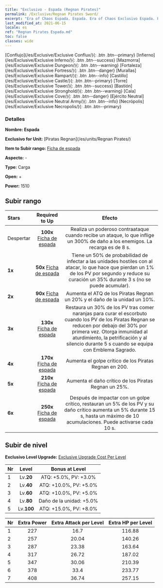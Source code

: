 ```yaml
---
title: "Exclusivo - Espada (Regnan Pirates)"
permalink: /Exclusive/Regnan Pirates Sword/
excerpt: "Era of Chaos Espada. Espada. Era of Chaos Exclusivo Espada. Piratas Regnan Exclusivo."
last_modified_at: 2021-06-15
locale: es
ref: "Regnan Pirates Espada.md"
toc: false
classes: wide
---
```

 [Conflujo](/es/Exclusive/Exclusive Conflux/){: .btn .btn--primary} [Infierno](/es/Exclusive/Exclusive Inferno/){: .btn .btn--success} [Mazmorra](/es/Exclusive/Exclusive Dungeon/){: .btn .btn--warning} [Fortaleza](/es/Exclusive/Exclusive Fortress/){: .btn .btn--danger} [Murallas](/es/Exclusive/Exclusive Rampart/){: .btn .btn--info} [Castillo](/es/Exclusive/Exclusive Castle/){: .btn .btn--primary} [Torre](/es/Exclusive/Exclusive Tower/){: .btn .btn--success} [Bastión](/es/Exclusive/Exclusive Stronghold/){: .btn .btn--warning} [Cala](/es/Exclusive/Exclusive Cove/){: .btn .btn--danger} [Ejército Neutral](/es/Exclusive/Exclusive Neutral Army/){: .btn .btn--info} [Necrópolis](/es/Exclusive/Exclusive Necropolis/){: .btn .btn--primary} 

### Detalles
 **Nombre: Espada** 

 **Exclusivo for Unit:** [Piratas Regnan](/es/units/Regnan Pirates/) 

 **Item to Subir rango:** [Ficha de espada](/ItemsES/con_912/)

 **Aspecto:** -

 **Type:** Carga

 **Open:** +

 **Power:** 1510

## Subir rango

  |     Stars    |  Required to Up | Efecto |
  |:-------------|:---------------:|:---------------:|
  |  Despertar  | **100x** [Ficha de espada](/ItemsES/con_912/) | Realiza un poderoso contraataque cuando recibe un ataque, lo que inflige un 300% de daño a los enemigos. La recarga es de 8 s. |
  | **1x** <i class="fas fa-star"/> | **50x** [Ficha de espada](/ItemsES/con_912/) | Tiene un 50% de probabilidad de infectar a las unidades hostiles con <Escorbuto> al atacar, lo que hace que pierdan un 1% de los PV por segundo y reduce su curación un 35% durante 3 s (no se puede acumular). |
  | **2x** <i class="fas fa-star"/> | **90x** [Ficha de espada](/ItemsES/con_912/) | Aumenta el ATQ de los Piratas Regnan un 20% y el daño de la unidad un 10%. |
  | **3x** <i class="fas fa-star"/> | **130x** [Ficha de espada](/ItemsES/con_912/) | Restaura un 30% de los PV tras comer naranjas para curar el escorbuto cuando los PV de los Piratas Regnan se reducen por debajo del 30% por primera vez. Otorga inmunidad al aturdimiento, la petrificación y al silencio durante 5 s cuando se equipa con Emblema Sagrado. |
  | **4x** <i class="fas fa-star"/> | **170x** [Ficha de espada](/ItemsES/con_912/) | Aumenta el golpe crítico de los Piratas Regnan en 200. |
  | **5x** <i class="fas fa-star"/> | **210x** [Ficha de espada](/ItemsES/con_912/) | Aumenta el daño crítico de los Piratas Regnan un 25%. |
  | **6x** <i class="fas fa-star"/> | **250x** [Ficha de espada](/ItemsES/con_912/) | Después de impactar con un golpe crítico, restauran un 5% de los PV y su daño crítico aumenta un 5% durante 15 s, hasta un máximo de 10 acumulaciones. Puede activarse cada 10 s. |


## Subir de nivel
 **Exclusivo Level Upgrade:** [Exclusive Upgrade Cost Per Level](/Exclusive/ExclusiveUpgradeCostPerLevel/)

  |  Nr  |   Level  | Bonus at Level |
  |:-----|:--------:|:--------------:|
  | 1 | Lv.**20** | ATQ: +5.0%, PV: +3.0% |
  | 2 | Lv.**40** | ATQ: +10.0%, PV: +5.0% |
  | 3 | Lv.**60** | ATQ: +10.0%, PV: +5.0% |
  | 4 | Lv.**80** | Daño de la unidad: +5.0% |
  | 5 | Lv.**100** | ATQ: +15.0%, PV: +8.0% |


  |  Nr  |  Extra Power | Extra Attack per Level | Extra HP per Level |
  |:-----|:--------:|:--------:|:--------:|
  | 1 | 227 | 16.7 | 116.88 |
  | 2 | 257 | 20.04 | 140.26 |
  | 3 | 287 | 23.38 | 163.64 |
  | 4 | 317 | 26.72 | 187.02 |
  | 5 | 347 | 30.06 | 210.39 |
  | 6 | 378 | 33.4 | 233.77 |
  | 7 | 408 | 36.74 | 257.15 |


